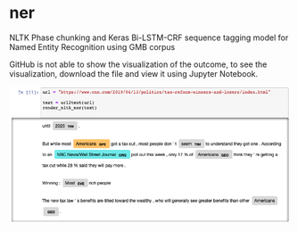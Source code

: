 # ner
NLTK Phase chunking and Keras Bi-LSTM-CRF sequence tagging model for Named Entity Recognition using GMB corpus

GitHub is not able to show the visualization of the outcome, to see the visualization, download the file and view it using Jupyter Notebook.


![alt text](https://github.com/sunsuntianyi/ner/blob/master/ner_demo.png)
